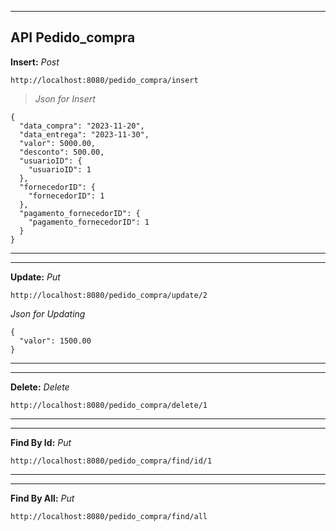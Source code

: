 ***
## API Pedido_compra

**Insert:** *Post*

``http://localhost:8080/pedido_compra/insert``

>*Json for Insert*

```
{
  "data_compra": "2023-11-20",
  "data_entrega": "2023-11-30",
  "valor": 5000.00,
  "desconto": 500.00,
  "usuarioID": {
    "usuarioID": 1
  },
  "fornecedorID": {
    "fornecedorID": 1
  },
  "pagamento_fornecedorID": {
    "pagamento_fornecedorID": 1
  }
}
```
****** 
****** 

**Update:** *Put*

``http://localhost:8080/pedido_compra/update/2``

  *Json for Updating*

```
{
  "valor": 1500.00
}
```
****** 
****** 

**Delete:** *Delete*

``http://localhost:8080/pedido_compra/delete/1``


****** 
******  

**Find By Id:** *Put*

``http://localhost:8080/pedido_compra/find/id/1``

 
****** 
****** 

**Find By All:** *Put*

``http://localhost:8080/pedido_compra/find/all``

 

